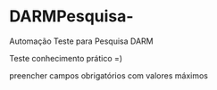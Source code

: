 # DARMPesquisa-
Automação Teste para Pesquisa DARM

Teste conhecimento prático =)

preencher campos obrigatórios com valores máximos
